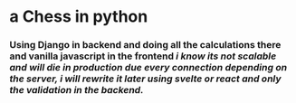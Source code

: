 # a Chess in python
### Using Django in backend and doing all the calculations there and vanilla javascript in the frontend *i know its not scalable and will die in production due every connection depending on the server, i will rewrite it later using svelte or react and only the validation in the backend.*
